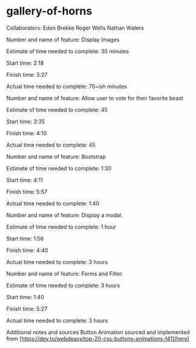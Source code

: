 
# gallery-of-horns

Collaborators:
Eden Brekke
Roger Wells
Nathan Waters


Number and name of feature: Display Images

Estimate of time needed to complete: 30 minutes

Start time: 2:18

Finish time: 3:27

Actual time needed to complete: 70~ish minutes


Number and name of feature: Allow user to vote for their favorite beast

Estimate of time needed to complete: 45

Start time: 3:35

Finish time: 4:10

Actual time needed to complete: 45


Number and name of feature: Bootstrap

Estimate of time needed to complete: 1:30

Start time: 4:11

Finish time: 5:57

Actual time needed to complete: 1:40


Number and name of feature: Display a modal.

Estimate of time needed to complete: 1 hour

Start time: 1:56

Finish time: 4:40

Actual time needed to complete: 3 hours



Number and name of feature: Forms and Filter.

Estimate of time needed to complete: 3 hours

Start time: 1:40

Finish time: 5:27

Actual time needed to complete: 3 hours

Additional notes and sources
Button Animation sourced and implemented from [https://dev.to/webdeasy/top-20-css-buttons-animations-f41](here)